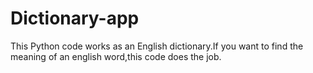 # Dictionary-app
This Python code works as an English dictionary.If you want to find the meaning of an english word,this code does the job.
